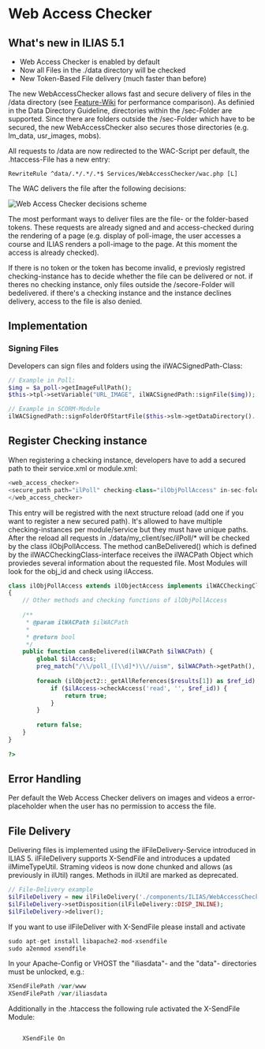 # Web Access Checker

## What's new in ILIAS 5.1

- Web Access Checker is enabled by default
- Now all Files in the ./data directory will be checked
- New Token-Based File delivery (much faster than before)

The new WebAccessChecker allows fast and secure delivery of files in the /data directory (see [Feature-Wiki](https://docu.ilias.de/goto_docu_wiki_wpage_3394_1357.html) for performance comparison). As definied in the Data Directory Guideline, directories within the /sec-Folder are supported. Since there are folders outside the /sec-Folder which have to be secured, the new WebAccessChecker also secures those directories (e.g. lm_data, usr_images, mobs).

All requests to /data are now redirected to the WAC-Script per default, the .htaccess-File has a new entry:

`RewriteRule ^data/.*/.*/.*$ Services/WebAccessChecker/wac.php [L]`

The WAC delivers the file after the following decisions:

![Web Access Checker decisions scheme](https://files.ilias.de/images/web_access_checker.png)

The most performant ways to deliver files are the file- or the folder-based tokens. These requests are already signed and and access-checked during the rendering of a page (e.g. display of poll-image, the user accesses a course and ILIAS renders a poll-image to the page. At this moment the access is already checked). 

If there is no token or the token has become invalid, e previosly registred checking-instance has to decide whether the file can be delivered or not. if theres no checking instance, only files outside the /secore-Folder will bedelivered. if there's a checking instance and the instance declines delivery, access to the file is also denied.

## Implementation

### Signing Files

Developers can sign files and folders using the ilWACSignedPath-Class:

```php
// Example in Poll:
$img = $a_poll->getImageFullPath();
$this->tpl->setVariable("URL_IMAGE", ilWACSignedPath::signFile($img));

// Example in SCORM-Module
ilWACSignedPath::signFolderOfStartFile($this->slm->getDataDirectory().'/manifest.xml');
```

## Register Checking instance

When registering a checking instance, developers have to add a secured path to their service.xml or module.xml:

```php
<web_access_checker>
<secure_path path="ilPoll" checking-class="ilObjPollAccess" in-sec-folder='1'/>
</web_access_checker>
```

This entry will be registred with the next structure reload (add one if you want to register a new secured path). It's allowed to have multiple checking-instances per module/service but they must have unique paths. After the reload all requests in ./data/my_client/sec/ilPoll/* will be checked by the class ilObjPollAccess. The method canBeDelivered() which is defined by the ilWACCheckingClass-interface receives the ilWACPath Object which proviedes several information about the requested file. Most Modules will look for the obj_id and check using ilAccess.

```php
class ilObjPollAccess extends ilObjectAccess implements ilWACCheckingClass
{	
	// Other methods and checking functions of ilObjPollAccess
 
	/**
	 * @param ilWACPath $ilWACPath
	 *
	 * @return bool
	 */
	public function canBeDelivered(ilWACPath $ilWACPath) {
		global $ilAccess;
		preg_match("/\\/poll_([\\d]*)\\//uism", $ilWACPath->getPath(), $results);
 
		foreach (ilObject2::_getAllReferences($results[1]) as $ref_id) {
			if ($ilAccess->checkAccess('read', '', $ref_id)) {
				return true;
			}
		}
 
		return false;
	}
}
 
?>
```

## Error Handling

Per default the Web Access Checker delivers on images and videos a error-placeholder when the user has no permission to access the file.

## File Delivery

Delivering files is implemented using the ilFileDelivery-Service introduced in ILIAS 5. ilFileDelivery supports X-SendFile and introduces a updated ilMimeTypeUtil. Straming videos is now done chunked and allows (as previously in ilUtil) ranges. Methods in ilUtil are marked as deprecated.

```php
// File-Delivery example
$ilFileDelivery = new ilFileDelivery('./components/ILIAS/WebAccessChecker/templates/images/access_denied.png', 'file_name.png');
$ilFileDelivery->setDisposition(ilFileDelivery::DISP_INLINE);
$ilFileDelivery->deliver();
```

If you want to use ilFileDeliver with X-SendFile please install and activate

```php
sudo apt-get install libapache2-mod-xsendfile
sudo a2enmod xsendfile
```

In your Apache-Config or VHOST the "iliasdata"- and the "data"- directories must be unlocked, e.g.:

```php
XSendFilePath /var/www
XSendFilePath /var/iliasdata
```

Additionally in the .htaccess the following rule activated the X-SendFile Module:

```php

    XSendFile On

```
